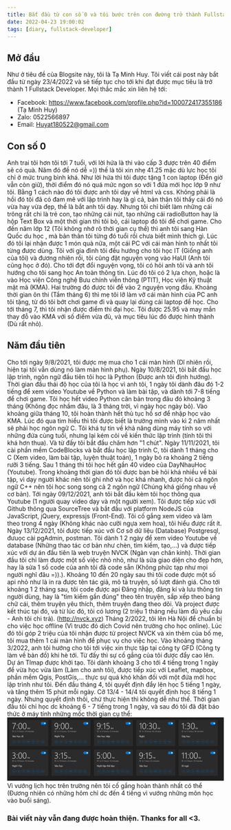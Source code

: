 ```yaml
---
title: Bắt đầu từ con số 0 và tôi bước trên con đường trở thành Fullstack Developer
date: 2022-04-23 19:00:02
tags: [diary, fullstack-developer]
---
```

## Mở đầu
Như ở tiêu đề của Blogsite này, tôi là Tạ Minh Huy. Tôi viết cái post này bắt đầu từ ngày 23/4/2022 và sẽ tiếp tục cho tới khi đạt được mục tiêu là trở thành 1 Fullstack Developer.
Mọi thắc mắc xin liên hệ tới:
- Facebook: https://www.facebook.com/profile.php?id=100072417355186 (Tạ Minh Huy)
- Zalo: 0522566897
- Email: Huyat180522@gmail.com
## Con số 0
Anh trai tôi hơn tôi tới 7 tuổi, với lời hứa là thi vào cấp 3 được trên 40 điểm sẽ có quà. Năm đó đề nó dễ =)) thế là tôi xin nhẹ 41.25 mặc dù lực học tôi chỉ ở mức trung bình khá. Như lời hứa thì tôi được tặng 1 con laptop (Đến giờ vẫn còn giữ), thời điểm đó nó quá mức ngon so với 1 đứa mới học lớp 9 như tôi. Bằng 1 cách nào đó tôi được anh tôi dạy về html và css.
Không phải là hồi đó tôi đã có đam mê với lập trình hay là gì cả, bản thân tôi thấy cái đó nó vừa hay vừa đẹp, thế là bắt anh tôi dạy. Nhưng tôi chỉ biết làm những cái trông rất chi là trẻ con, tạo những cái nút, tạo những cái radioButton hay là hộp Text Box và một thời gian thì tôi bỏ, cái laptop đó tôi để chơi game.
Cho đến năm lớp 12 (Tôi không nhớ rõ thời gian cụ thể) thì anh tôi sang Hàn Quốc du học , mà bản thân tôi từng đó tuổi rồi chưa biết mình thích gì. Lúc đó tôi lại nhận được 1 món quà nữa, một cái PC với cái màn hình to nhất tôi từng được dùng. Tôi với gia đình tôi đều hướng cho tôi học IT (Giống anh của tôi) và đương nhiên rồi, tôi cũng đặt nguyện vọng vào HaUI (Anh tôi cũng học ở đó). Cho tới đợt đổi nguyện vọng, tôi có hỏi anh tôi và anh tôi hướng cho tôi sang học An toàn thông tin. Lúc đó tôi có 2 lựa chọn, hoặc là vào Học viện Công nghệ Bưu chính viễn thông (PTIT), Học viện Kỹ thuật mật mã (KMA). Hai trường đó được tôi để vào 2 nguyện vọng đầu. Khoảng thời gian ôn thi (Tầm tháng 6) thì mẹ tôi lỡ làm vỡ cái màn hình của PC anh tôi tặng, từ đó tôi bớt chơi game đi và quay lại dùng cái laptop để học.
Cho tới tháng 7, thì tôi nhận được điểm thi đại học. Tôi được 25.95 và may mắn thay đỗ vào KMA với số điểm vừa đủ, và mục tiêu lúc đó được hình thành (Dù rất nhỏ).
## Năm đầu tiên
Cho tới ngày 9/8/2021, tôi được mẹ mua cho 1 cái màn hình (Dĩ nhiên rồi, hiện tại tôi vẫn dùng nó làm màn hình phụ).
Ngày 10/8/2021, tôi bắt đầu học lập trình, ngôn ngữ đầu tiên tôi học là Python (Được anh tôi định hướng).
Thời gian đầu thái độ học của tôi là học vì anh tôi, 1 ngày tôi dành đâu đó 1-2 tiếng để xem video Youtube về Python và làm bài tập, và dành tới 7-8 tiếng để chơi game.
Tôi học hết video Python căn bản trong đâu đó khoảng 3 tháng (Không đọc nhầm đâu, là 3 tháng trời, vì ngày học ngày bỏ).
Vào khoảng giữa tháng 10, tôi hoàn thành hết thủ tục hồ sơ để nhập học vào KMA. Lúc đó qua tìm hiểu thì tôi được biết là trường mình vào kì 2 năm nhất sẽ phải học ngôn ngữ C. Tôi khá tự tin về khả năng dùng máy tính so với những đứa cùng tuổi, nhưng lại kém cỏi về kiến thức lập trình (tính tôi thì khá hơn thua). Và từ đấy tôi bắt đầu chăm hơn "1 chút".
Ngày 11/11/2021, tôi cài phần mềm CodeBlocks và bắt đầu học lập trình C, tôi dành 1 tháng cho C (Xem video, làm bài tập, luyện thuật toán), 1 ngày bỏ ra khoảng 2 tiếng rưỡi 3 tiếng. Sau 1 tháng thì tôi học hết gần 40 video của DayNhauHoc (Youtube). Trong khoảng thời gian đó tôi được bạn bè hỏi khá nhiều về bài tập, vì dạy người khác nên tôi ghi nhớ và học khá nhanh, được hỏi cả ngôn ngữ C++ nên tôi học song song cả 2 ngôn ngữ (Chúng khá giống nhau về cơ bản).
Tới ngày 09/12/2021, anh tôi bắt đầu kèm tôi học thông qua Youtube (1 người quay video dạy và một người xem). Tôi được tiếp xúc với Github thông qua SourceTree và bắt đầu với platform NodeJS của JavaScript, jQuery, expressjs (Front-End). Tôi cố gắng xem video và làm theo trong 4 ngày (Không khác nào cưỡi ngựa xem hoa), tôi hiểu được rất ít.
Ngày 13/12/2021, tôi được tiếp xúc với Cơ sở dữ liệu (Database) Postgresql, đưuọc cài pgAdmin, postman. Tôi dành 1 2 ngày để xem video Youtube về database (Những thao tác cơ bản như chèn, tìm kiếm, tạo,...) và được tiếp xúc với dự án đầu tiên là web truyện NVCK (Ngàn vạn chân kinh). Thời gian đầu tôi chỉ làm được một số việc nhỏ nhỏ, như là sửa giao diện cho đẹp hơn, hay là sửa 1 số code của anh tôi đã code sẵn (Không phức tạp như mọi người nghĩ đâu =)).). Khoảng 10 đến 20 ngày sau thì tôi code được một số api nhỏ như là in ra được tên tác giả, mô tả truyện, số lượt đánh giá. Cho tới khoảng 1 2 tháng sau, tôi code được api Đăng nhập, đăng kí và lưu thông tin người dùng, hay là "tìm kiếm gần đúng" theo tên truyện, sắp xếp theo bảng chữ cái, thêm truyện yêu thích, thêm truyện đang theo dõi. Và project được kết thúc tại đó, và từ lúc đó, tôi có lương (2 triệu 1 tháng nếu làm đủ yêu cầu - Anh tôi chi trả). (http://nvck.xyz)
Tháng 2/2022, tôi lên Hà Nội để chuẩn bị cho việc học offline (Vì trước đó dịch Covid nên trường cho học online). Lúc đó tôi góp 2 triệu của tôi nhận được từ project NVCK và xin thêm của bố mẹ, tôi mua thêm 1 cái màn hình để phục vụ cho việc học.
Vào khoảng tháng 3/2022, anh tôi hướng cho tôi tới việc xin thực tập tại công ty GFD (Công ty làm về bản đồ) khi hè tới. Từ đấy thì sự cố gắng của tôi được đẩy cao lên. Dự án Tlmap được khởi tạo.
Tôi dành khoảng 3 cho tới 4 tiếng trong 1 ngày để vừa học vừa làm (Làm cho anh tôi), được tiếp xúc với Leaflet, mapbox, phần mềm Qgis, PostGis,... thực sự quá khó khăn đối với một đứa mới học lập trình như tôi.
Đến đầu tháng 4, tôi quyết định đẩy lên học 5 tiếng 1 ngày, và tăng thêm 15 phút mỗi ngày. Cỡ 13/4 - 14/4 tôi quyết định học 8 tiếng 1 ngày. Nhưng quyết định thôi, chứ thực hiện thì không dễ như thế. Thời gian đầu tôi chỉ học dc khoảng 6 - 7 tiếng trong 1 ngày, và sau đó tôi đã đặt báo thức ở máy tính những mốc thời gian cụ thể:
![](/images/diaryPost/Screenshot_1.png)
Vì vướng lịch học trên trường nên tôi cố gắng hoàn thành nhất có thể (Đương nhiên có những hôm chỉ dc đến 4 tiếng vì vướng những môn học vào buổi sáng).

### Bài viết này vẫn đang được hoàn thiện. Thanks for all <3.

